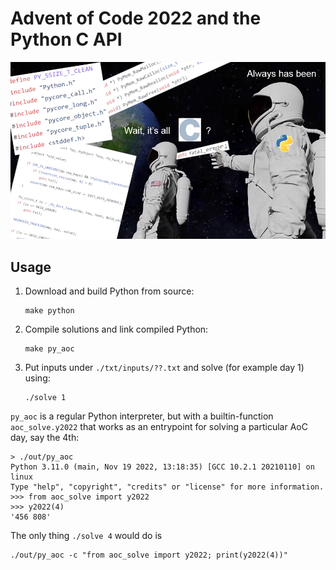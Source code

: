 # Advent of Code 2022 and the Python C API

![](./haha.png)

## Usage

1. Download and build Python from source:
    ```
    make python
    ```
2. Compile solutions and link compiled Python:
    ```
    make py_aoc
    ```
3. Put inputs under `./txt/inputs/??.txt` and solve (for example day 1) using:
    ```
    ./solve 1
    ```

`py_aoc` is a regular Python interpreter, but with a builtin-function `aoc_solve.y2022` that works as an entrypoint for solving a particular AoC day, say the 4th:
```
> ./out/py_aoc
Python 3.11.0 (main, Nov 19 2022, 13:18:35) [GCC 10.2.1 20210110] on linux
Type "help", "copyright", "credits" or "license" for more information.
>>> from aoc_solve import y2022
>>> y2022(4)
'456 808'
```

The only thing `./solve 4` would do is
```
./out/py_aoc -c "from aoc_solve import y2022; print(y2022(4))"
```
